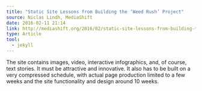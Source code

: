 ```yaml
---
title: "Static Site Lessons from Building the ‘Weed Rush’ Project"
source: Niclas Lindh, MediaShift
date: 2016-02-11 21:14
link: http://mediashift.org/2016/02/static-site-lessons-from-building-the-weed-rush-project/
type: Article
tool:
  - jekyll
---
```

The site contains images, video, interactive infographics, and, of course, text stories. It must be attractive and innovative. It also has to be built on a very compressed schedule, with actual page production limited to a few weeks and the site functionality and design around 10 weeks.





